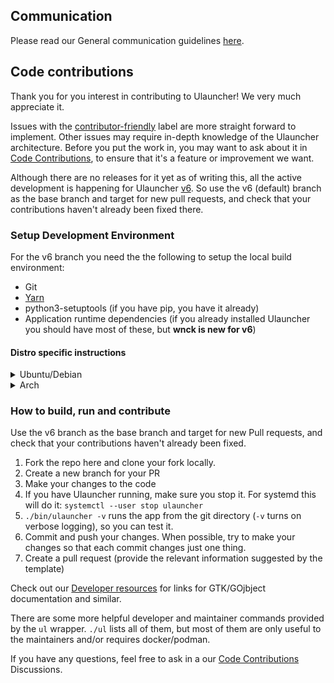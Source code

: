 ## Communication

Please read our General communication guidelines [here](CODE_OF_CONDUCT.md#General_communication_guidelines).

## Code contributions

Thank you for you interest in contributing to Ulauncher! We very much appreciate it.

Issues with the [contributor-friendly](https://github.com/Ulauncher/Ulauncher/labels/contributor-friendly) label are more straight forward to implement. Other issues may require in-depth knowledge of the Ulauncher architecture. Before you put the work in, you may want to ask about it in [Code Contributions](https://github.com/Ulauncher/Ulauncher/discussions/categories/code-contributions), to ensure that it's a feature or improvement we want.

Although there are no releases for it yet as of writing this, all the active development is happening for Ulauncher [v6](https://github.com/Ulauncher/Ulauncher/milestone/7). So use the v6 (default) branch as the base branch and target for new pull requests, and check that your contributions haven't already been fixed there.

### Setup Development Environment

For the v6 branch you need the the following to setup the local build environment:

* Git
* [Yarn](https://classic.yarnpkg.com/en/docs/install)
* python3-setuptools (if you have pip, you have it already)
* Application runtime dependencies (if you already installed Ulauncher you should have most of these, but **wnck is new for v6**)

#### Distro specific instructions

<details>
  <summary>Ubuntu/Debian</summary>

  Install the development dependecies:

  ```sh
  sudo apt-get update && sudo apt-get install git yarnpkg python3-setuptools
  ```

  Install the Python testing packages:

  ```sh
  pip3 install -r requirements.txt
  ```

  If you don't have Ulauncher installed already, install the runtime dependencies as well:

  ```sh
  sudo apt-get install python3-{all,gi,levenshtein} gobject-introspection \
    gir1.2-{glib-2.0,gtk-3.0,notify-0.7,webkit2-4.0,wnck-3.0,keybinder-3.0}
  ```

</details>

<details>
  <summary>Arch</summary>

  First, install your system updates:

  ```sh
  sudo pacman -Syu
  ```

  Install the development and testing dependecies:

  ```sh
  sudo pacman -Syu --needed git yarn python-setuptools python-pytest python-pytest-mock python-pylint mypy flake8
  ```

  If you don't have Ulauncher installed already, install the runtime dependencies as well:

  ```sh
  sudo pacman -Syu --needed \
    gtk3 webkit2gtk-4.1 libnotify libkeybinder3 libwnck3 python-{gobject,levenshtein}
  ```
</details>

### How to build, run and contribute

Use the v6 branch as the base branch and target for new Pull requests, and check that your contributions haven't already been fixed.

1. Fork the repo here and clone your fork locally.
1. Create a new branch for your PR
1. Make your changes to the code
1. If you have Ulauncher running, make sure you stop it. For systemd this will do it: `systemctl --user stop ulauncher`
1. `./bin/ulauncher -v` runs the app from the git directory (`-v` turns on verbose logging), so you can test it.
1. Commit and push your changes. When possible, try to make your changes so that each commit changes just one thing.
1. Create a pull request (provide the relevant information suggested by the template)

Check out our [Developer resources](https://github.com/Ulauncher/Ulauncher/discussions/879) for links for GTK/GOjbject documentation and similar.

There are some more helpful developer and maintainer commands provided by the `ul` wrapper. `./ul` lists all of them, but most of them are only useful to the maintainers and/or requires docker/podman.

If you have any questions, feel free to ask in a our [Code Contributions](https://github.com/Ulauncher/Ulauncher/discussions/categories/code-contributions) Discussions.

